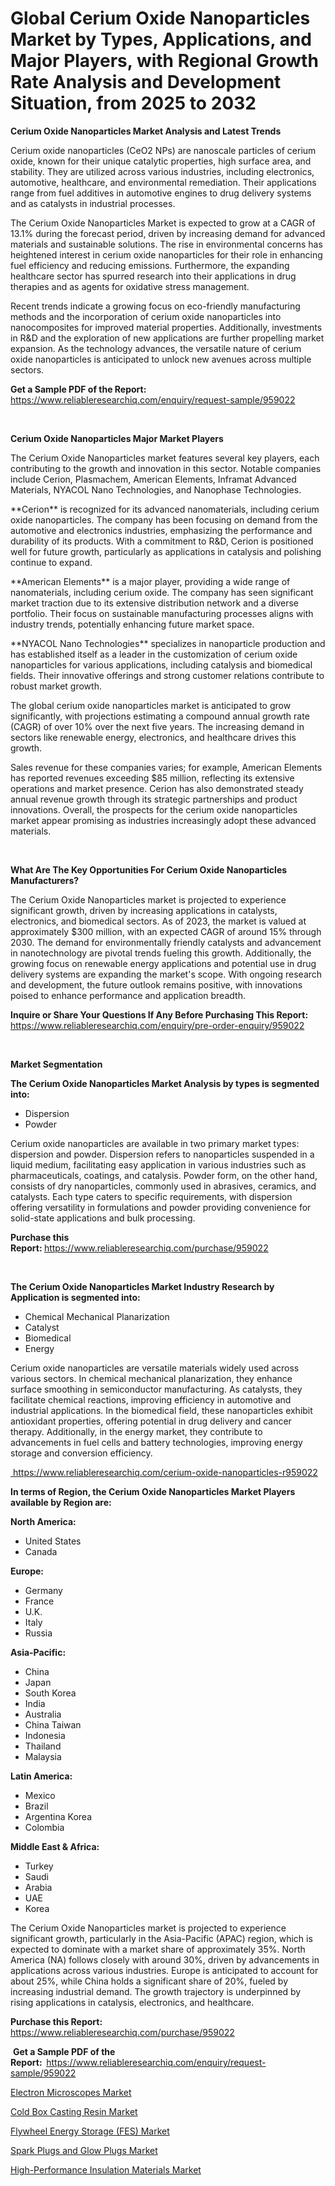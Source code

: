 <p><h1>Global Cerium Oxide Nanoparticles Market by Types, Applications, and Major Players, with Regional Growth Rate Analysis and Development Situation, from 2025 to 2032</h1></p><p><strong>Cerium Oxide Nanoparticles Market Analysis and Latest Trends</strong></p>
<p><p>Cerium oxide nanoparticles (CeO2 NPs) are nanoscale particles of cerium oxide, known for their unique catalytic properties, high surface area, and stability. They are utilized across various industries, including electronics, automotive, healthcare, and environmental remediation. Their applications range from fuel additives in automotive engines to drug delivery systems and as catalysts in industrial processes.</p><p>The Cerium Oxide Nanoparticles Market is expected to grow at a CAGR of 13.1% during the forecast period, driven by increasing demand for advanced materials and sustainable solutions. The rise in environmental concerns has heightened interest in cerium oxide nanoparticles for their role in enhancing fuel efficiency and reducing emissions. Furthermore, the expanding healthcare sector has spurred research into their applications in drug therapies and as agents for oxidative stress management. </p><p>Recent trends indicate a growing focus on eco-friendly manufacturing methods and the incorporation of cerium oxide nanoparticles into nanocomposites for improved material properties. Additionally, investments in R&D and the exploration of new applications are further propelling market expansion. As the technology advances, the versatile nature of cerium oxide nanoparticles is anticipated to unlock new avenues across multiple sectors.</p></p>
<p><strong>Get a Sample PDF of the Report:&nbsp;</strong> <a href="https://www.reliableresearchiq.com/enquiry/request-sample/959022?utm_campaign=104&utm_medium=2&utm_source=Github&utm_content=ia&utm_term=21032025&utm_id=cerium-oxide-nanoparticles">https://www.reliableresearchiq.com/enquiry/request-sample/959022</a></p>
<p>&nbsp;</p>
<p><strong>Cerium Oxide Nanoparticles Major Market Players</strong></p>
<p><p>The Cerium Oxide Nanoparticles market features several key players, each contributing to the growth and innovation in this sector. Notable companies include Cerion, Plasmachem, American Elements, Inframat Advanced Materials, NYACOL Nano Technologies, and Nanophase Technologies.</p><p>**Cerion** is recognized for its advanced nanomaterials, including cerium oxide nanoparticles. The company has been focusing on demand from the automotive and electronics industries, emphasizing the performance and durability of its products. With a commitment to R&D, Cerion is positioned well for future growth, particularly as applications in catalysis and polishing continue to expand.</p><p>**American Elements** is a major player, providing a wide range of nanomaterials, including cerium oxide. The company has seen significant market traction due to its extensive distribution network and a diverse portfolio. Their focus on sustainable manufacturing processes aligns with industry trends, potentially enhancing future market space.</p><p>**NYACOL Nano Technologies** specializes in nanoparticle production and has established itself as a leader in the customization of cerium oxide nanoparticles for various applications, including catalysis and biomedical fields. Their innovative offerings and strong customer relations contribute to robust market growth.</p><p>The global cerium oxide nanoparticles market is anticipated to grow significantly, with projections estimating a compound annual growth rate (CAGR) of over 10% over the next five years. The increasing demand in sectors like renewable energy, electronics, and healthcare drives this growth.</p><p>Sales revenue for these companies varies; for example, American Elements has reported revenues exceeding $85 million, reflecting its extensive operations and market presence. Cerion has also demonstrated steady annual revenue growth through its strategic partnerships and product innovations. Overall, the prospects for the cerium oxide nanoparticles market appear promising as industries increasingly adopt these advanced materials.</p></p>
<p>&nbsp;</p>
<p><strong>What Are The Key Opportunities For Cerium Oxide Nanoparticles Manufacturers?</strong></p>
<p><p>The Cerium Oxide Nanoparticles market is projected to experience significant growth, driven by increasing applications in catalysts, electronics, and biomedical sectors. As of 2023, the market is valued at approximately $300 million, with an expected CAGR of around 15% through 2030. The demand for environmentally friendly catalysts and advancement in nanotechnology are pivotal trends fueling this growth. Additionally, the growing focus on renewable energy applications and potential use in drug delivery systems are expanding the market's scope. With ongoing research and development, the future outlook remains positive, with innovations poised to enhance performance and application breadth.</p></p>
<p><strong>Inquire or Share Your Questions If Any Before Purchasing This Report:</strong> <a href="https://www.reliableresearchiq.com/enquiry/pre-order-enquiry/959022?utm_campaign=104&utm_medium=2&utm_source=Github&utm_content=ia&utm_term=21032025&utm_id=cerium-oxide-nanoparticles">https://www.reliableresearchiq.com/enquiry/pre-order-enquiry/959022</a></p>
<p>&nbsp;</p>
<p><strong>Market Segmentation</strong></p>
<p><strong>The Cerium Oxide Nanoparticles Market Analysis by types is segmented into:</strong></p>
<p><ul><li>Dispersion</li><li>Powder</li></ul></p>
<p><p>Cerium oxide nanoparticles are available in two primary market types: dispersion and powder. Dispersion refers to nanoparticles suspended in a liquid medium, facilitating easy application in various industries such as pharmaceuticals, coatings, and catalysis. Powder form, on the other hand, consists of dry nanoparticles, commonly used in abrasives, ceramics, and catalysts. Each type caters to specific requirements, with dispersion offering versatility in formulations and powder providing convenience for solid-state applications and bulk processing.</p></p>
<p><strong>Purchase this Report:&nbsp;</strong><a href="https://www.reliableresearchiq.com/purchase/959022?utm_campaign=104&utm_medium=2&utm_source=Github&utm_content=ia&utm_term=21032025&utm_id=cerium-oxide-nanoparticles">https://www.reliableresearchiq.com/purchase/959022</a></p>
<p>&nbsp;</p>
<p><strong>The Cerium Oxide Nanoparticles Market Industry Research by Application is segmented into:</strong></p>
<p><ul><li>Chemical Mechanical Planarization</li><li>Catalyst</li><li>Biomedical</li><li>Energy</li></ul></p>
<p><p>Cerium oxide nanoparticles are versatile materials widely used across various sectors. In chemical mechanical planarization, they enhance surface smoothing in semiconductor manufacturing. As catalysts, they facilitate chemical reactions, improving efficiency in automotive and industrial applications. In the biomedical field, these nanoparticles exhibit antioxidant properties, offering potential in drug delivery and cancer therapy. Additionally, in the energy market, they contribute to advancements in fuel cells and battery technologies, improving energy storage and conversion efficiency.</p></p>
<p><a href="https://www.reliableresearchiq.com/cerium-oxide-nanoparticles-r959022?utm_campaign=104&utm_medium=2&utm_source=Github&utm_content=ia&utm_term=21032025&utm_id=cerium-oxide-nanoparticles">&nbsp;https://www.reliableresearchiq.com/cerium-oxide-nanoparticles-r959022</a></p>
<p><strong>In terms of Region, the Cerium Oxide Nanoparticles Market Players available by Region are:</strong></p>
<p>
    <p> <strong> North America: </strong>
        <ul>
            <li>United States</li>
            <li>Canada</li>
        </ul>
        </p> 
    <p> <strong> Europe: </strong>
        <ul>
            <li>Germany</li>
            <li>France</li>
            <li>U.K.</li>
            <li>Italy</li>
            <li>Russia</li>
        </ul>
        </p> 
    <p> <strong> Asia-Pacific: </strong>
        <ul>
            <li>China</li>
            <li>Japan</li>
            <li>South Korea</li>
            <li>India</li>
            <li>Australia</li>
            <li>China Taiwan</li>
            <li>Indonesia</li>
            <li>Thailand</li>
            <li>Malaysia</li>
        </ul>
        </p> 
    <p> <strong> Latin America: </strong>
        <ul>
            <li>Mexico</li>
            <li>Brazil</li>
            <li>Argentina Korea</li>
            <li>Colombia</li>
        </ul>
        </p> 
    <p> <strong> Middle East & Africa: </strong>
        <ul>
            <li>Turkey</li>
            <li>Saudi</li>
            <li>Arabia</li>
            <li>UAE</li>
            <li>Korea</li>
        </ul>
    </p>
    </p>
<p><p>The Cerium Oxide Nanoparticles market is projected to experience significant growth, particularly in the Asia-Pacific (APAC) region, which is expected to dominate with a market share of approximately 35%. North America (NA) follows closely with around 30%, driven by advancements in applications across various industries. Europe is anticipated to account for about 25%, while China holds a significant share of 20%, fueled by increasing industrial demand. The growth trajectory is underpinned by rising applications in catalysis, electronics, and healthcare.</p></p>
<p><strong>Purchase this Report: </strong><a href="https://www.reliableresearchiq.com/purchase/959022?utm_campaign=104&utm_medium=2&utm_source=Github&utm_content=ia&utm_term=21032025&utm_id=cerium-oxide-nanoparticles">https://www.reliableresearchiq.com/purchase/959022</a></p>
<p>&nbsp;<strong>Get a Sample PDF of the Report:&nbsp;&nbsp;</strong><a href="https://www.reliableresearchiq.com/enquiry/request-sample/959022?utm_campaign=104&utm_medium=2&utm_source=Github&utm_content=ia&utm_term=21032025&utm_id=cerium-oxide-nanoparticles">https://www.reliableresearchiq.com/enquiry/request-sample/959022</a></p>
<p><strong></strong></p>
<p><p><a href="https://github.com/hoppeellia6b/Market-Research-Report-List-1/blob/main/electron-microscopes-market.md?utm_campaign=104&utm_medium=2&utm_source=Github&utm_content=ia&utm_term=21032025&utm_id=cerium-oxide-nanoparticles">Electron Microscopes Market</a></p><p><a href="https://github.com/kleyderoomes/Market-Research-Report-List-1/blob/main/cold-box-casting-resin-market.md?utm_campaign=104&utm_medium=2&utm_source=Github&utm_content=ia&utm_term=21032025&utm_id=cerium-oxide-nanoparticles">Cold Box Casting Resin Market</a></p><p><a href="https://github.com/cavushjla/Market-Research-Report-List-1/blob/main/flywheel-energy-storage-fes-market.md?utm_campaign=104&utm_medium=2&utm_source=Github&utm_content=ia&utm_term=21032025&utm_id=cerium-oxide-nanoparticles">Flywheel Energy Storage (FES) Market</a></p><p><a href="https://github.com/coricnzati/Market-Research-Report-List-1/blob/main/spark-plugs-and-glow-plugs-market.md?utm_campaign=104&utm_medium=2&utm_source=Github&utm_content=ia&utm_term=21032025&utm_id=cerium-oxide-nanoparticles">Spark Plugs and Glow Plugs Market</a></p><p><a href="https://github.com/evraltandre36/Market-Research-Report-List-1/blob/main/high-performance-insulation-materials-market.md?utm_campaign=104&utm_medium=2&utm_source=Github&utm_content=ia&utm_term=21032025&utm_id=cerium-oxide-nanoparticles">High-Performance Insulation Materials Market</a></p></p>
